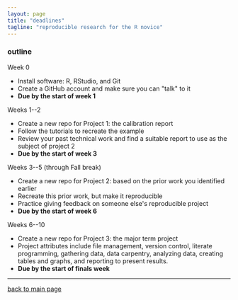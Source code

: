 ```yaml
---
layout: page
title: "deadlines"
tagline: "reproducible research for the R novice"
---
```


### outline 

Week 0 

- Install software: R, RStudio, and Git 
- Create a GitHub account and make sure you can "talk" to it  
- **Due by the start of week 1** 

Weeks 1--2 

- Create a new repo for Project 1: the calibration report 
- Follow the tutorials to recreate the example  
- Review your past technical work and find a suitable report to use as the subject of project 2  
- **Due by the start of week 3** 

Weeks 3--5 (through Fall break)

- Create a new repo for Project 2: based on the prior work you identified earlier 
- Recreate this prior work, but make it reproducible  
- Practice giving feedback on someone else's reproducible project 
- **Due by the start of week 6** 

Weeks 6--10 

- Create a new repo for Project 3: the major term project 
- Project attributes include file management, version control, literate programming, gathering data, data carpentry, analyzing data, creating tables and graphs, and reporting to present results.   
- **Due by the start of finals week** 

---

[back to main page](../index.html)










